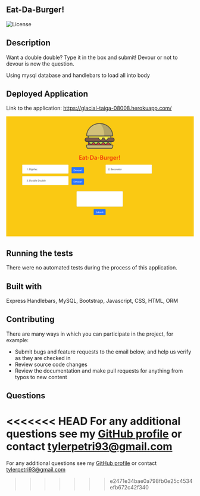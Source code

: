 ## Eat-Da-Burger!

![License](https://img.shields.io/badge/License-MIT-green.svg)

## Description

Want a double double? Type it in the box and submit! Devour or not to devour is now the question.

Using mysql database and handlebars to load all into body


## Deployed Application

Link to the application: https://glacial-taiga-08008.herokuapp.com/



![main](public/assets/img/screenshot.PNG)

## Running the tests

There were no automated tests during the process of this application.

## Built with

Express Handlebars, MySQL, Bootstrap, Javascript, CSS, HTML, ORM

## Contributing

There are many ways in which you can participate in the project, for example: 
* Submit bugs and feature requests to the email below, and help us verify as they are checked in 
* Review source code changes
* Review the documentation and make pull requests for anything from typos to new content

## Questions

<<<<<<< HEAD
For any additional questions see my [GitHub profile](http://github.com/tylerpetri) or contact tylerpetri93@gmail.com
=======
For any additional questions see my [GitHub profile](http://github.com/tylerpetri) or contact tylerpetri93@gmail.com
>>>>>>> e2471e34bae0a798fb0e25c4534efb672c42f340
